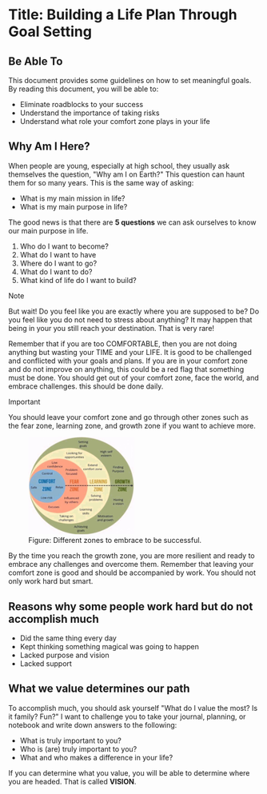 # Title: Building a Life Plan Through Goal Setting

## Be Able To
This document provides some guidelines on how to set meaningful goals. By reading this document, you will be able to:
* Eliminate roadblocks to your success
* Understand the importance of taking risks
* Understand what role your comfort zone plays in your life

## Why Am I Here?
When people are young, especially at high school, they usually ask themselves the question, "Why am I on Earth?" This question can haunt them for so many years. This is the same way of asking:
* What is my main mission in life?
* What is my main purpose in life?
  
The good news is that there are **5 questions** we can ask ourselves to know our main purpose in life.
1. Who do I want to become?
2. What do I want to have
3. Where do I want to go?
4. What do I want to do?
5. What kind of life do I want to build?

> [!NOTE]
> But wait! Do you feel like you are exactly where you are supposed to be? Do you feel like you do not need to stress about anything? It may happen that being in your  you still reach your destination. That is very rare!

Remember that if you are too COMFORTABLE, then you are not doing anything but wasting your TIME and your LIFE. It is good to be challenged and conflicted with your goals and plans.
If you are in your comfort zone and do not improve on anything, this could be a red flag that something must be done. You should get out of your comfort zone, face the world, and embrace challenges. this should be done daily.

> [!IMPORTANT]
> You should leave your comfort zone and go through other zones such as the fear zone, learning zone, and growth zone if you want to achieve more.

<figure>
  <img src="https://github.com/Songonge/Activities/blob/main/docs/ComfortZone.png" width=50% height=50% alt="alt text">
  <figcaption>Figure: Different zones to embrace to be successful.</figcaption>
</figure>


By the time you reach the growth zone, you are more resilient and ready to embrace any challenges and overcome them.
Remember that leaving your comfort zone is good and should be accompanied by work. You should not only work hard but smart.

## Reasons why some people work hard but do not accomplish much
- Did the same thing every day
- Kept thinking something magical was going to happen
- Lacked purpose and vision
- Lacked support

## What we value determines our path
To accomplish much, you should ask yourself "What do I value the most? Is it family? Fun?"
I want to challenge you to take your journal, planning, or notebook and write down answers to the following:
+ What is truly important to you?
+ Who is (are) truly important to you?
+ What and who makes a difference in your life?
  
If you can determine what you value, you will be able to determine where you are headed. That is called **VISION**.



